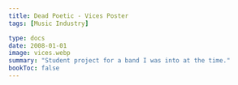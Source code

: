 ```yaml
---
title: Dead Poetic - Vices Poster
tags: [Music Industry]

type: docs
date: 2008-01-01
image: vices.webp
summary: "Student project for a band I was into at the time."
bookToc: false
---
```




